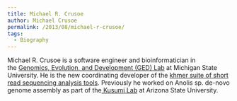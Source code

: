 ```yaml
---
title: Michael R. Crusoe
author: Michael Crusoe
permalink: /2013/08/michael-r-crusoe/
tags:
  - Biography
---
```

Michael R. Crusoe is a software engineer and bioinformatician in the [Genomics, Evolution, and Development (GED) Lab][1] at Michigan State University. He is the new coordinating developer of the [khmer suite of short read sequencing analysis tools][2]. Previously he worked on Anolis sp. de-novo genome assembly as part of the[ Kusumi Lab][3] at Arizona State University.

 [1]: http://ged.msu.edu
 [2]: http://github.com/ged-lab/khmer
 [3]: http://kusumi.lab.asu.edu
